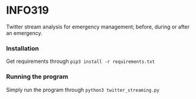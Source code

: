 # INFO319
Twitter stream analysis for emergency management; before, during or after an emergency. 

### Installation

Get requirements through 
``pip3 install -r requirements.txt``

### Running the program
Simply run the program through
``python3 twitter_streaming.py``